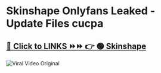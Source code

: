 
 # Skinshape Onlyfans Leaked - Update Files cucpa

## <h2><a href="https://clipsfans.com/Skinshape&ref=git">🔗 Click to LINKS ⏩⏩ 👉 🟢 Skinshape </a></h2>

<a href="https://clipsfans.com/Skinshape&ref=git" rel="nofollow" data-target="animated-image.originalLink"><img src="https://i.ibb.co.com/xMMVF88/686577567.gif" alt="Viral Video Original" style="max-width: 100%; display: inline-block;" data-target="animated-image.originalImage"></a>

